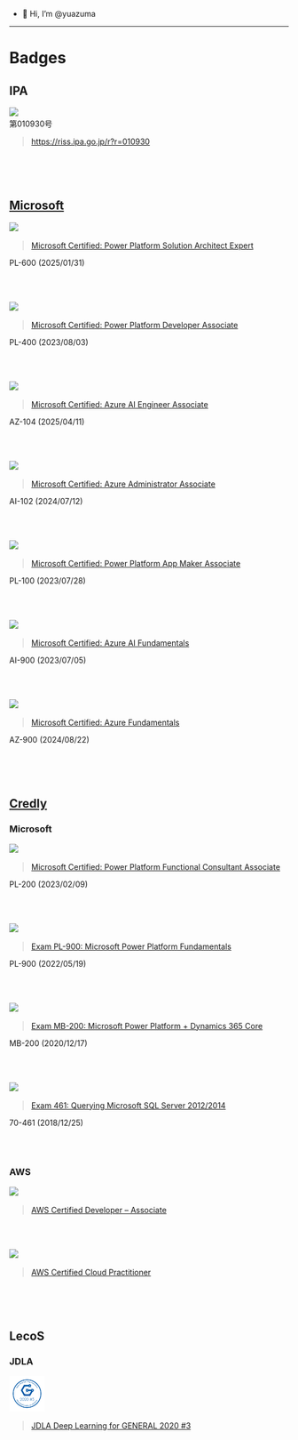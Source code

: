 - 👋 Hi, I’m @yuazuma

---

# Badges

## IPA

<img src="https://user-images.githubusercontent.com/44966997/127832112-bf28d5f6-be68-44a5-ae1a-be03ecc03cff.png" height="64">
<br>
第010930号

> https://riss.ipa.go.jp/r?r=010930

<br><br><br>

## [Microsoft](https://learn.microsoft.com/ja-jp/users/48268433)

<img src="https://learn.microsoft.com/media/learn/certification/badges/microsoft-certified-expert-badge.svg" height="64">

> [Microsoft Certified: Power Platform Solution Architect Expert](https://learn.microsoft.com/credentials/certifications/power-platform-solution-architect-expert/)

PL-600 (2025/01/31)

<br><br>

<img src="https://learn.microsoft.com/media/learn/certification/badges/microsoft-certified-associate-badge.svg" height="64">

> [Microsoft Certified: Power Platform Developer Associate](https://learn.microsoft.com/ja-jp/users/48268433/credentials/certification/power-platform-developer-associate)

PL-400 (2023/08/03)

<br><br>

<img src="https://learn.microsoft.com/ja-jp/media/learn/certification/badges/microsoft-certified-associate-badge.svg" height="64">

> [Microsoft Certified: Azure AI Engineer Associate](https://learn.microsoft.com/ja-jp/credentials/certifications/azure-ai-engineer/)

AZ-104 (2025/04/11)

<br><br>

<img src="https://learn.microsoft.com/ja-jp/media/learn/certification/badges/microsoft-certified-associate-badge.svg" height="64">

> [Microsoft Certified: Azure Administrator Associate](https://learn.microsoft.com/ja-jp/credentials/certifications/azure-administrator/)

AI-102 (2024/07/12)

<br><br>

<img src="https://learn.microsoft.com/media/learn/certification/badges/microsoft-certified-associate-badge.svg" height="64">

> [Microsoft Certified: Power Platform App Maker Associate](https://learn.microsoft.com/ja-jp/users/48268433/credentials/certification/power-platform-app-maker)

PL-100 (2023/07/28)

<br><br>

<img src="https://learn.microsoft.com/media/learn/certification/badges/microsoft-certified-fundamentals-badge.svg" height="64">

> [Microsoft Certified: Azure AI Fundamentals](https://learn.microsoft.com/ja-jp/users/48268433/credentials/certification/azure-ai-fundamentals)

AI-900 (2023/07/05)

<br><br>

<img src="https://learn.microsoft.com/media/learn/certification/badges/microsoft-certified-fundamentals-badge.svg?branch=main" height="64">

> [Microsoft Certified: Azure Fundamentals](https://learn.microsoft.com/credentials/certifications/azure-fundamentals/)

AZ-900 (2024/08/22)

<br><br><br>

## [Credly](https://www.credly.com/users/yuta-azuma)

### Microsoft

<img src="https://user-images.githubusercontent.com/44966997/217959557-d6a11b68-83da-4d20-b1e0-18fbf6e17e3b.png" height="64">

> [Microsoft Certified: Power Platform Functional Consultant Associate](https://www.credly.com/badges/7d33992e-11ba-4939-9157-90e9634574d4/public_url)

PL-200 (2023/02/09)

<br><br>

<img src="https://user-images.githubusercontent.com/44966997/169260267-183af4d2-141c-4acc-b9e7-cc4983ddb752.png" height="64">

> [Exam PL-900: Microsoft Power Platform Fundamentals](https://www.credly.com/badges/470dec90-c7de-4003-87af-0cf09267b2ae/public_url)

PL-900 (2022/05/19)

<br><br>

<img src="https://user-images.githubusercontent.com/44966997/127831167-ee8aa995-129e-45e3-a6b9-c961b163fb34.png" height="64">

> [Exam MB-200: Microsoft Power Platform + Dynamics 365 Core](https://www.credly.com/badges/1dd66df4-4a22-444e-82a4-549508ac4726/public_url)

MB-200 (2020/12/17)

<br><br>

<img src="https://user-images.githubusercontent.com/44966997/127831108-0d116273-f8e4-414b-972a-d1de46756a93.png" height="64">

> [Exam 461: Querying Microsoft SQL Server 2012/2014](https://www.credly.com/badges/1076565a-6f49-4869-9cc6-a9e802ef06e4/public_url)

70-461 (2018/12/25)

<br><br>

### AWS

<img src="https://user-images.githubusercontent.com/44966997/177060061-d19de4a8-31de-4dab-bb64-05e7b081d468.png" height="64">

> [AWS Certified Developer – Associate](https://www.credly.com/badges/5a17c5ea-96da-4918-ad78-0e01497c2e9e/public_url)

<br><br>

<img src="https://user-images.githubusercontent.com/44966997/127831202-3c31f192-8050-4ca1-b319-ab9fb72667d8.png" height="64">

> [AWS Certified Cloud Practitioner](https://www.credly.com/badges/e2e89f43-9c8e-46d9-ae21-225f21e90efb/public_url)

<br><br><br>

## LecoS

### JDLA

<img src="https://raw.githubusercontent.com/yuazuma/yuazuma/main/bDFydFVvUnpzdHRIbytibkFRZjlJdz09.png" height="64">

> [JDLA Deep Learning for GENERAL 2020 #3](https://nlp.netlearning.co.jp/api/v1.0/openBadge/v2/Wallet/Public/GetAssertionShare/bDFydFVvUnpzdHRIbytibkFRZjlJdz09)
